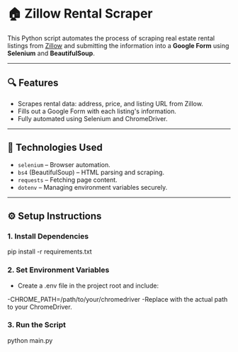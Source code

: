 # 🏠 Zillow Rental Scraper

This Python script automates the process of scraping real estate rental listings from [Zillow](https://www.zillow.com) and submitting the information into a **Google Form** using **Selenium** and **BeautifulSoup**.

---

## 🔍 Features

- Scrapes rental data: address, price, and listing URL from Zillow.
- Fills out a Google Form with each listing's information.
- Fully automated using Selenium and ChromeDriver.

---

## 🧰 Technologies Used

- `selenium` – Browser automation.
- `bs4` (BeautifulSoup) – HTML parsing and scraping.
- `requests` – Fetching page content.
- `dotenv` – Managing environment variables securely.

---

## ⚙️ Setup Instructions

### 1. Install Dependencies
pip install -r requirements.txt
### 2. Set Environment Variables
- Create a .env file in the project root and include:


-CHROME_PATH=/path/to/your/chromedriver
-Replace with the actual path to your ChromeDriver.

### 3. Run the Script

python main.py